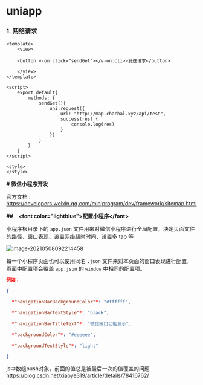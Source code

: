 # uniapp



### 1. 网络请求

~~~vue
<template>
    <view>
    
    <button v-on:click="sendGet"></v-on:cli>>发送请求</button>
    
    </view>
</template>

<script>
    export default{
        methods: {
            sendGet(){
                uni.request({
                    url: "http://map.chachal.xyz/api/test",
                    success(res) {
                        console.log(res)
                    }
                })
            }
        }
    }
</script>

<style>
</style>

~~~

**# 微信小程序开发**

官方文档 : https://developers.weixin.qq.com/miniprogram/dev/framework/sitemap.html

**##　<**font color**=****"lightblue"****>配置小程序</**font**>**

小程序根目录下的 `app.json` 文件用来对微信小程序进行全局配置，决定页面文件的路径、窗口表现、设置网络超时时间、设置多 tab 等

![image-20210508092214458](https://i.loli.net/2021/06/29/KpJuHBO9mVR3z74.png)

每一个小程序页面也可以使用同名 `.json` 文件来对本页面的窗口表现进行配置，页面中配置项会覆盖 `app.json` 的 `window` 中相同的配置项。



```json
例如：

{

  *"navigationBarBackgroundColor"*: "#ffffff",

  *"navigationBarTextStyle"*: "black",

  *"navigationBarTitleText"*: "微信接口功能演示",

  *"backgroundColor"*: "#eeeeee",

  *"backgroundTextStyle"*: "light"

}
```





js中数组push对象，前面的值总是被最后一次的值覆盖的问题 https://blog.csdn.net/xiaoye319/article/details/78416762/





